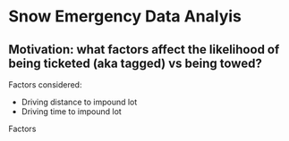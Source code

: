 # Snow Emergency Data Analyis 

## Motivation: what factors affect the likelihood of being ticketed (aka tagged) vs being towed? 

Factors considered: 
- Driving distance to impound lot
- Driving time to impound lot 


Factors 